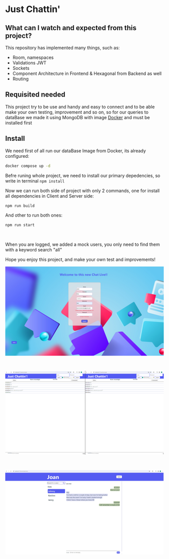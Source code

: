 # Just Chattin'

## What can I watch and expected from this project?

This repository has implemented many things, such as:

- Room, namespaces
- Validations JWT
- Sockets
- Component Architecture in Frontend & Hexagonal from Backend as well
- Routing

## Requisited needed

This project try to be use and handy and easy to connect and to be able make your own testing, improvement and so on, so for our queries to dataBase we made it using MongoDB with image [Docker] and must be installed first

## Install

We need first of all run our dataBase Image from Docker, its already configured:

```sh
docker compose up -d
```

Befre runing whole project, we need to install our primary depedencies, so write in terminal `npm install`

Now we can run both side of project with only 2 commands, one for install all dependencies in Client and Server side:

```sh
npm run build
```

And other to run both ones:

```sh
npm run start
```

<br/>

When you are logged, we added a mock users, you only need to find them with a keyword search "all"

Hope you enjoy this project, and make your own test and improvements!

<p align="center" >  
<img src="./assets/registerPage.jpg" title="SigInPage" width="900" >
</p>

<br/>

<p align="center">  
<img src="./assets/publicRoom.png" title="PublicRoom" width="900" >
</p>

<br/>

<p align="center">  
<img src="./assets/chatPrivate.jpg" title="PrivatePage" width="900" >
</p>

[Docker]: https://www.docker.com/products/docker-desktop/
